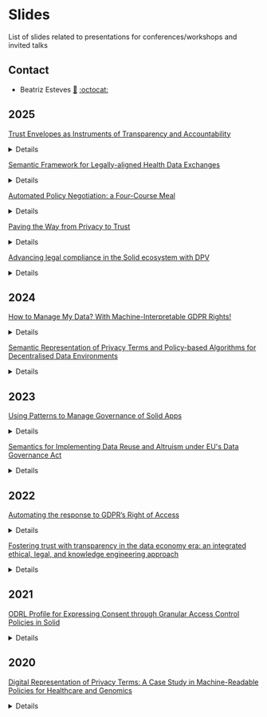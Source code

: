 # Slides

List of slides related to presentations for conferences/workshops and invited talks

## Contact
- Beatriz Esteves [:email:](mailto:beatriz.gesteves@upm.es) [:octocat:](https://github.com/besteves4)

## 2025

[Trust Envelopes as Instruments of Transparency and Accountability](https://w3id.org/people/besteves/slides/2025/SolidCommunity-Trust)<br>

<details>

- Presented at the [Solid Foundations, Smart Spaces: Transforming Health Through Data](https://solidcommunity.be/events/solid-foundations-smart-spaces-transforming-health-through-data/) event.

</details>

[Semantic Framework for Legally-aligned Health Data Exchanges](https://w3id.org/people/besteves/slides/2025/OPAL-HEDGE)<br>

<details>

- Presented at the [1st ODRL And Beyond: Practical Applications And Challenges For Policy-Base Access And Usage Control (OPAL 2025)](https://opal-workshop.github.io/2025/) co-located with the [22nd Extended Semantic Web Conference (ESWC 2025)](https://iswc2023.semanticweb.org/).

</details>

[Automated Policy Negotiation: a Four-Course Meal](https://w3id.org/people/besteves/slides/2025/OPAL-negotiation)<br>

<details>

- Presented at the [1st ODRL And Beyond: Practical Applications And Challenges For Policy-Base Access And Usage Control (OPAL 2025)](https://opal-workshop.github.io/2025/) co-located with the [22nd Extended Semantic Web Conference (ESWC 2025)](https://iswc2023.semanticweb.org/).

</details>

[Paving the Way from Privacy to Trust](https://w3id.org/people/besteves/slides/2025/SoSy-ESPRESSO) <br>

<details>

- Presented at the [Solid Symposium 2025](https://sosy2025.eu/) within the [ESPRESSO session](https://espressoproject.org/information-retrieval-in-decentralized-and-or-federated-systems/).

</details>

[Advancing legal compliance in the Solid ecosystem with DPV](https://w3id.org/people/besteves/slides/2025/SoSy-ELSA) <br>

<details>

- Presented at the [Solid Symposium 2025](https://sosy2025.eu/) within the ['From concept to reality: becoming a pod provider' session](https://solidweb.me/bbuelens/sosy2025/index.html).

</details>

## 2024

[How to Manage My Data? With Machine-Interpretable GDPR Rights!](https://w3id.org/people/besteves/slides/2024/rights) <br>

<details>

- Presented at the [37th International Conference on Legal Knowledge and Information Systems (JURIX 2024)](https://jurix2024.law.muni.cz).

</details>

[Semantic Representation of Privacy Terms and Policy-based Algorithms for Decentralised Data Environments](https://w3id.org/people/besteves/slides/2024/phd) <br>

<details>

- Slides of my PhD defense. PhD book available at https://w3id.org/people/besteves/phd/thesis/pdf.

</details>

## 2023

[Using Patterns to Manage Governance of Solid Apps](https://w3id.org/people/besteves/slides/2023/PLASMA)<br>

<details>

- Presented at the [14th Workshop on Ontology Design and Patterns (WOP 2023)](https://odpa.github.io/workshop-on-ontology-design-and-patterns/2023/) co-located with the [22nd International Semantic Web Conference (ISWC 2023)](https://iswc2023.semanticweb.org/).

</details>

[Semantics for Implementing Data Reuse and Altruism under EU's Data Governance Act](https://w3id.org/people/besteves/slides/2023/DGA)<br>

<details>

- Presented at the [19th International Conference on Semantic Systems (SEMANTiCS 2023)](https://2023-eu.semantics.cc).

</details>

## 2022

[Automating the response to GDPR’s Right of Access](https://w3id.org/people/besteves/slides/2022/right-access)<br>

<details>

- Presented at the [35th International Conference on Legal Knowledge and Information Systems (JURIX 2022)](https://jurix2022.rechtsinformatik.saarland).

</details>

[Fostering trust with transparency in the data economy era: an integrated ethical, legal, and knowledge engineering approach](https://w3id.org/people/besteves/slides/2022/PPOP)<br>

<details>

- Presented at the [1st International Workshop on Data Economy (DE 2022)](https://sites.google.com/view/dataeconomy2022) co-located with the [18th International Conference on emerging Networking EXperiments and Technologies (CoNEXT 2022)](https://conferences2.sigcomm.org/co-next/2022/#!/home).

</details>

## 2021

[ODRL Profile for Expressing Consent through Granular Access Control Policies in Solid](https://w3id.org/people/besteves/slides/2021/OAC)<br>

<details>

- Presented at the [1st International Workshop on Consent Management in Online Services, Networks and Things (COnSeNT 2021)](https://privacy-as-expected.org/consent2021/) co-located with the [6th IEEE European Symposium on Security and Privacy](https://www.ieee-security.org/TC/EuroSP2021/).

</details>

## 2020

[Digital Representation of Privacy Terms: A Case Study in Machine-Readable Policies for Healthcare and Genomics](https://w3id.org/people/besteves/slides/2020/PhD-Consortium)<br>

<details>

- Presented at the Doctoral Consortium of the [33rd International Conference on Legal Knowledge and Information Systems​](https://jurix2020.law.muni.cz).

</details>